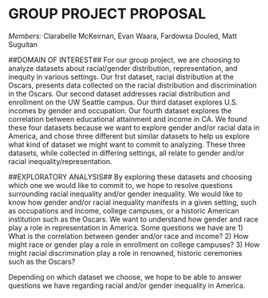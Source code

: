 # GROUP PROJECT PROPOSAL
*Members:* Clarabelle McKeirnan, Evan Waara, Fardowsa Douled, Matt Suguitan

##DOMAIN OF INTEREST##
For our group project, we are choosing to analyze datasets about racial/gender distribution, representation, and inequity in various settings. Our frst dataset, racial distribution at the Oscars, presents data collected on the racial distribution and discrimination in the Oscars. Our second dataset addresses racial distribution and enrollment on the UW Seattle campus. Our third dataset explores U.S. incomes by gender and occupation. Our fourth dataset explores the correlation between educational attainment and income in CA. We found these four datasets because we want to explore gender and/or racial data in America, and chose three different but similar datasets to help us explore what kind of dataset we might want to commit to analyzing. These three datasets, while collected in differing settings, all relate to gender and/or racial inequality/representation.

##EXPLORATORY ANALYSIS##
By exploring these datasets and choosing which one we would like to commit to, we hope to resolve questions surrounding racial inequality and/or gender inequality. We would like to know how gender and/or racial inequality manifests in a given setting, such as occupations and income, college campuses, or a historic American institution such as the Oscars. We want to understand how gender and race play a role in representation in America. Some questions we have are 1) What is the correlation between gender and/or race and income? 2) How might race or gender play a role in enrollment on college campuses? 3) How might racial discrimination play a role in renowned, historic ceremonies such as the Oscars? 

Depending on which dataset we choose, we hope to be able to answer questions we have regarding racial and/or gender inequality in America. 
